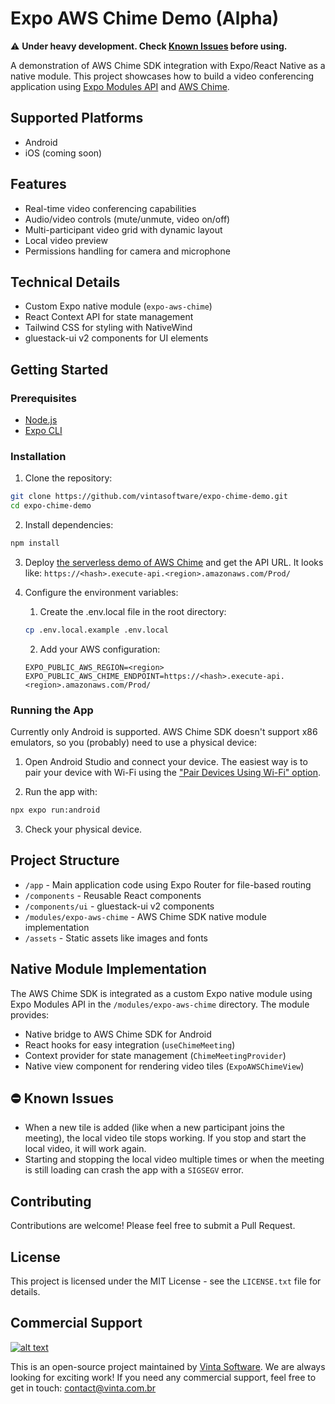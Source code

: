 # Expo AWS Chime Demo (Alpha)

⚠️ **Under heavy development. Check [Known Issues](#known-issues) before using.**

A demonstration of AWS Chime SDK integration with Expo/React Native as a native module. This project showcases how to build a video conferencing application using [Expo Modules API](https://docs.expo.dev/versions/latest/sdk/modules/) and [AWS Chime](https://aws.amazon.com/chime/).

## Supported Platforms

- Android
- iOS (coming soon)

## Features

- Real-time video conferencing capabilities
- Audio/video controls (mute/unmute, video on/off)
- Multi-participant video grid with dynamic layout
- Local video preview
- Permissions handling for camera and microphone

## Technical Details
- Custom Expo native module (`expo-aws-chime`)
- React Context API for state management
- Tailwind CSS for styling with NativeWind
- gluestack-ui v2 components for UI elements

## Getting Started

### Prerequisites
- [Node.js](https://nodejs.org/)
- [Expo CLI](https://docs.expo.dev/get-started/installation/)

### Installation

1. Clone the repository:
```bash
git clone https://github.com/vintasoftware/expo-chime-demo.git
cd expo-chime-demo
```

2. Install dependencies:
```bash
npm install
```

3. Deploy [the serverless demo of AWS Chime](https://github.com/aws/amazon-chime-sdk-js/tree/main/demos/serverless) and get the API URL. It looks like: `https://<hash>.execute-api.<region>.amazonaws.com/Prod/`

4. Configure the environment variables:
    1. Create the .env.local file in the root directory:
    ```bash
    cp .env.local.example .env.local
    ```
    2. Add your AWS configuration:
    ```
    EXPO_PUBLIC_AWS_REGION=<region>
    EXPO_PUBLIC_AWS_CHIME_ENDPOINT=https://<hash>.execute-api.<region>.amazonaws.com/Prod/
    ```

### Running the App

Currently only Android is supported. AWS Chime SDK doesn't support x86 emulators, so you (probably) need to use a physical device:

1. Open Android Studio and connect your device. The easiest way is to pair your device with Wi-Fi using the ["Pair Devices Using Wi-Fi" option](https://developer.android.com/studio/run/device#wireless).


2. Run the app with:

```bash
npx expo run:android
```

3. Check your physical device.

## Project Structure

- `/app` - Main application code using Expo Router for file-based routing
- `/components` - Reusable React components
- `/components/ui` - gluestack-ui v2 components
- `/modules/expo-aws-chime` - AWS Chime SDK native module implementation
- `/assets` - Static assets like images and fonts

## Native Module Implementation

The AWS Chime SDK is integrated as a custom Expo native module using Expo Modules API in the `/modules/expo-aws-chime` directory. The module provides:

- Native bridge to AWS Chime SDK for Android
- React hooks for easy integration (`useChimeMeeting`)
- Context provider for state management (`ChimeMeetingProvider`)
- Native view component for rendering video tiles (`ExpoAWSChimeView`)

## ⛔ Known Issues

- When a new tile is added (like when a new participant joins the meeting), the local video tile stops working. If you stop and start the local video, it will work again.
- Starting and stopping the local video multiple times or when the meeting is still loading can crash the app with a `SIGSEGV` error.

## Contributing

Contributions are welcome! Please feel free to submit a Pull Request.

## License

This project is licensed under the MIT License - see the `LICENSE.txt` file for details.

## Commercial Support

[![alt text](https://avatars2.githubusercontent.com/u/5529080?s=80&v=4 "Vinta Logo")](https://www.vintasoftware.com/)

This is an open-source project maintained by [Vinta Software](https://www.vinta.com.br/). We are always looking for exciting work! If you need any commercial support, feel free to get in touch: contact@vinta.com.br